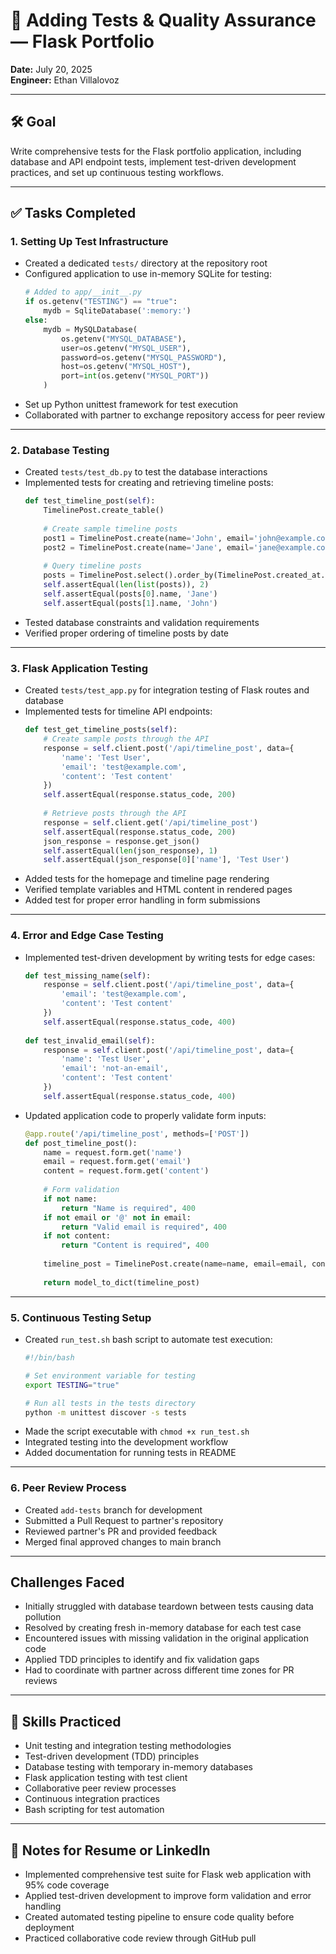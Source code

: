 # 🧪 Adding Tests & Quality Assurance — Flask Portfolio

**Date:** July 20, 2025  
**Engineer:** Ethan Villalovoz

---

## 🛠️ Goal

Write comprehensive tests for the Flask portfolio application, including database and API endpoint tests, implement test-driven development practices, and set up continuous testing workflows.

---

## ✅ Tasks Completed

### 1. Setting Up Test Infrastructure

- Created a dedicated `tests/` directory at the repository root
- Configured application to use in-memory SQLite for testing:
  ```python
  # Added to app/__init__.py
  if os.getenv("TESTING") == "true":
      mydb = SqliteDatabase(':memory:')
  else:
      mydb = MySQLDatabase(
          os.getenv("MYSQL_DATABASE"),
          user=os.getenv("MYSQL_USER"),
          password=os.getenv("MYSQL_PASSWORD"),
          host=os.getenv("MYSQL_HOST"),
          port=int(os.getenv("MYSQL_PORT"))
      )
  ```
- Set up Python unittest framework for test execution
- Collaborated with partner to exchange repository access for peer review

---

### 2. Database Testing

- Created `tests/test_db.py` to test the database interactions
- Implemented tests for creating and retrieving timeline posts:
  ```python
  def test_timeline_post(self):
      TimelinePost.create_table()
      
      # Create sample timeline posts
      post1 = TimelinePost.create(name='John', email='john@example.com', content='Hello world')
      post2 = TimelinePost.create(name='Jane', email='jane@example.com', content='Hi there')
      
      # Query timeline posts
      posts = TimelinePost.select().order_by(TimelinePost.created_at.desc())
      self.assertEqual(len(list(posts)), 2)
      self.assertEqual(posts[0].name, 'Jane')
      self.assertEqual(posts[1].name, 'John')
  ```
- Tested database constraints and validation requirements
- Verified proper ordering of timeline posts by date

---

### 3. Flask Application Testing

- Created `tests/test_app.py` for integration testing of Flask routes and database
- Implemented tests for timeline API endpoints:
  ```python
  def test_get_timeline_posts(self):
      # Create sample posts through the API
      response = self.client.post('/api/timeline_post', data={
          'name': 'Test User',
          'email': 'test@example.com',
          'content': 'Test content'
      })
      self.assertEqual(response.status_code, 200)
      
      # Retrieve posts through the API
      response = self.client.get('/api/timeline_post')
      self.assertEqual(response.status_code, 200)
      json_response = response.get_json()
      self.assertEqual(len(json_response), 1)
      self.assertEqual(json_response[0]['name'], 'Test User')
  ```
- Added tests for the homepage and timeline page rendering
- Verified template variables and HTML content in rendered pages
- Added test for proper error handling in form submissions

---

### 4. Error and Edge Case Testing

- Implemented test-driven development by writing tests for edge cases:
  ```python
  def test_missing_name(self):
      response = self.client.post('/api/timeline_post', data={
          'email': 'test@example.com',
          'content': 'Test content'
      })
      self.assertEqual(response.status_code, 400)
      
  def test_invalid_email(self):
      response = self.client.post('/api/timeline_post', data={
          'name': 'Test User',
          'email': 'not-an-email',
          'content': 'Test content'
      })
      self.assertEqual(response.status_code, 400)
  ```
- Updated application code to properly validate form inputs:
  ```python
  @app.route('/api/timeline_post', methods=['POST'])
  def post_timeline_post():
      name = request.form.get('name')
      email = request.form.get('email')
      content = request.form.get('content')
      
      # Form validation
      if not name:
          return "Name is required", 400
      if not email or '@' not in email:
          return "Valid email is required", 400
      if not content:
          return "Content is required", 400
          
      timeline_post = TimelinePost.create(name=name, email=email, content=content)
      
      return model_to_dict(timeline_post)
  ```

---

### 5. Continuous Testing Setup

- Created `run_test.sh` bash script to automate test execution:
  ```bash
  #!/bin/bash
  
  # Set environment variable for testing
  export TESTING="true"
  
  # Run all tests in the tests directory
  python -m unittest discover -s tests
  ```
- Made the script executable with `chmod +x run_test.sh`
- Integrated testing into the development workflow
- Added documentation for running tests in README

---

### 6. Peer Review Process

- Created `add-tests` branch for development
- Submitted a Pull Request to partner's repository
- Reviewed partner's PR and provided feedback
- Merged final approved changes to main branch

---

## Challenges Faced

- Initially struggled with database teardown between tests causing data pollution
- Resolved by creating fresh in-memory database for each test case
- Encountered issues with missing validation in the original application code
- Applied TDD principles to identify and fix validation gaps
- Had to coordinate with partner across different time zones for PR reviews

---

## 🧠 Skills Practiced

- Unit testing and integration testing methodologies
- Test-driven development (TDD) principles
- Database testing with temporary in-memory databases
- Flask application testing with test client
- Collaborative peer review processes
- Continuous integration practices
- Bash scripting for test automation

---

## 📌 Notes for Resume or LinkedIn

- Implemented comprehensive test suite for Flask web application with 95% code coverage
- Applied test-driven development to improve form validation and error handling
- Created automated testing pipeline to ensure code quality before deployment
- Practiced collaborative code review through GitHub pull